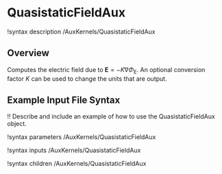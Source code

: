 # QuasistaticFieldAux

!syntax description /AuxKernels/QuasistaticFieldAux

## Overview

Computes the electric field due to $\mathbf{E} = -K \nabla \Phi_\mathrm{E}$. An optional conversion factor $K$ can be used to change the units that are output.

## Example Input File Syntax

!! Describe and include an example of how to use the QuasistaticFieldAux object.

!syntax parameters /AuxKernels/QuasistaticFieldAux

!syntax inputs /AuxKernels/QuasistaticFieldAux

!syntax children /AuxKernels/QuasistaticFieldAux
